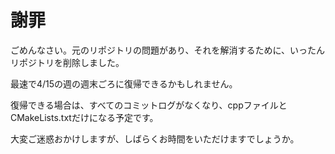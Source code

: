 # 謝罪

ごめんなさい。元のリポジトリの問題があり、それを解消するために、いったんリポジトリを削除しました。

最速で4/15の週の週末ごろに復帰できるかもしれません。

復帰できる場合は、すべてのコミットログがなくなり、cppファイルとCMakeLists.txtだけになる予定です。

大変ご迷惑おかけしますが、しばらくお時間をいただけますでしょうか。
